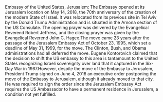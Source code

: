Embassy of the United States, Jerusalem: The Embassy opened at its Jerusalem location on May 14, 2018, the 70th anniversary of the creation of the modern State of Israel. It was relocated from its previous site in Tel Aviv by the Donald Trump Administration and is situated in the Arnona section of the US Consulate. The opening prayer was delivered by the Evangelical Reverend Robert Jeffress, and the closing prayer was given by the Evangelical Reverend John C. Hagee.The move came 23 years after the passage of the Jerusalem Embassy Act of October 23, 1995, which set a deadline of May 31, 1999, for the move. The Clinton, Bush, and Obama administrations had all deferred the move. Eugene Kontorovich claimed that the decision to shift the US embassy to this area is tantamount to the United States recognizing Israeli sovereignty over land that it captured in the Six-Day War in 1967.However, despite the move of the Embassy to Jerusalem, President Trump signed on June 4, 2018 an executive order postponing the move of the Embassy to Jerusalem, although it already moved to that city. He was required to sign the order since the Jerusalem Embassy Act requires the US Ambassador to have a permanent residence in Jerusalem, a condition not yet fulfilled.
